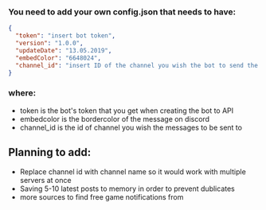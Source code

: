 ### You need to add your own config.json that needs to have:


```json
{
  "token": "insert bot token",
  "version": "1.0.0",
  "updateDate": "13.05.2019",
  "embedColor": "6648024",
  "channel_id": "insert ID of the channel you wish the bot to send the messages"
}
```

### where: 
- token is the bot's token that you get when creating the bot to API
- embedcolor is the  bordercolor of the message on discord
- channel_id is the id of channel you wish the messages to be sent to

## Planning to add:
- Replace channel id with channel name so it would work with multiple servers at once
- Saving 5-10 latest posts to memory in order to prevent dublicates
- more sources to find free game notifications from